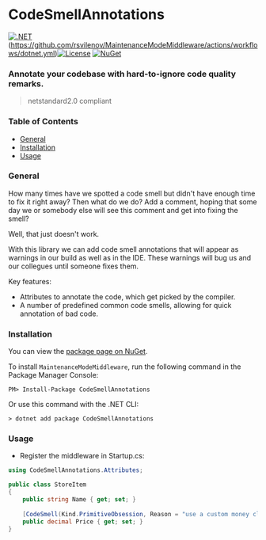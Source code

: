 # CodeSmellAnnotations

[![.NET](https://github.com/rsvilenov/CodeSmellAnnotations/actions/workflows/dotnet.yml/badge.svg)](https://github.com/rsvilenov/CodeSmellAnnotations/actions/workflows/dotnet.yml)(https://github.com/rsvilenov/MaintenanceModeMiddleware/actions/workflows/dotnet.yml)[![License](https://img.shields.io/badge/license-GPLv3-blue)](https://www.gnu.org/licenses/lgpl-3.0.en.html)   [![NuGet](https://buildstats.info/nuget/CodeSmellAnnotations)](https://www.nuget.org/packages/CodeSmellAnnotations/)

### Annotate your codebase with hard-to-ignore code quality remarks.

> netstandard2.0 compliant

### Table of Contents  

- [General](#General)
- [Installation](#Installation)
- [Usage](#Usage)



### General

How many times have we spotted a code smell but didn't have enough time to fix it right away?
Then what do we do? Add a comment, hoping that some day we or somebody else will see this comment and get into fixing the smell? 

Well, that just doesn't work.

With this library we can add code smell annotations that will appear as warnings in our build as well as in the IDE.
These warnings will bug us and our collegues until someone fixes them.

Key features:
  * Attributes to annotate the code, which get picked by the compiler.
  * A number of predefined common code smells, allowing for quick annotation of bad code.

### Installation

You can view the [package page on NuGet](https://www.nuget.org/packages/CodeSmellAnnotations/).

To install `MaintenanceModeMiddleware`, run the following command in the Package Manager Console:

```
PM> Install-Package CodeSmellAnnotations
```
Or use this command with the .NET CLI:
```
> dotnet add package CodeSmellAnnotations
```
### Usage

* Register the middleware in Startup.cs:

```csharp
using CodeSmellAnnotations.Attributes;

public class StoreItem
{
    public string Name { get; set; }
    
    [CodeSmell(Kind.PrimitiveObsession, Reason = "use a custom money class")]
    public decimal Price { get; set; }
}
```
